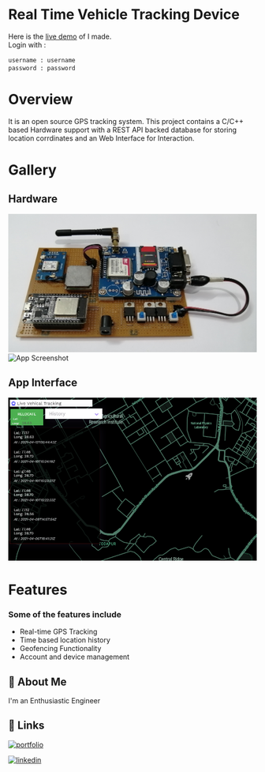 # Real Time Vehicle Tracking Device

Here is the <a href="https://abhyuday-bbd.000webhostapp.com/login_track.php" target="_blank"> live demo</a> of I made.
<br>
Login with : 
```
username : username
password : password
```


# Overview
It is an open source GPS tracking system. This project contains a C/C++ based Hardware support with a REST API backed database for storing location corrdinates and an Web Interface for Interaction. 

# Gallery
## Hardware
![App Screenshot](Device1.jpg)
![App Screenshot](Device3.jpg)

## App Interface
![App Screenshot](tracking.png)

# Features
### Some of the features include
- Real-time GPS Tracking
- Time based location history
- Geofencing Functionality
- Account and device management


## 🚀 About Me
I'm an Enthusiastic Engineer

## 🔗 Links
[![portfolio](https://img.shields.io/badge/my_portfolio-000?style=for-the-badge&logo=ko-fi&logoColor=white)](https://github.com/rohitkrtiwari)

[![linkedin](https://img.shields.io/badge/linkedin-0A66C2?style=for-the-badge&logo=linkedin&logoColor=white)](https://www.linkedin.com/in/rohit-tiwari-61a867168/)
